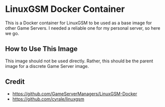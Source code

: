 # LinuxGSM Docker Container

This is a Docker container for LinuxGSM to be used as a base image for other Game Servers. I needed a reliable one for
my personal server, so here we go.

## How to Use This Image

This image should not be used directly. Rather, this should be the parent image for a discrete Game Server image.

## Credit

* <https://github.com/GameServerManagers/LinuxGSM-Docker>
* <https://github.com/cyrale/linuxgsm>
